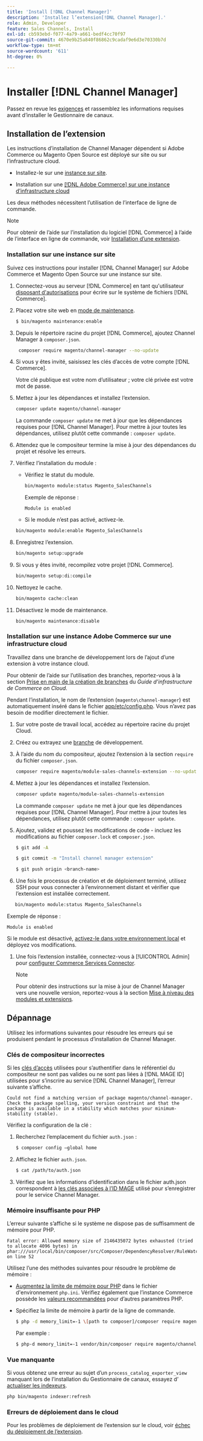 ```yaml
---
title: 'Install [!DNL Channel Manager]'
description: 'Installez l’extension[!DNL Channel Manager].'
role: Admin, Developer
feature: Sales Channels, Install
exl-id: cb593ebd-f077-4a79-a661-bedf4cc70f97
source-git-commit: 4670e9b25a840f86862c9cadaf9e6d3e70330b7d
workflow-type: tm+mt
source-wordcount: '611'
ht-degree: 0%

---
```



# Installer [!DNL Channel Manager]

Passez en revue les [exigences](onboard.md#requirements) et rassemblez les informations requises avant d’installer le Gestionnaire de canaux.

## Installation de l’extension

Les instructions d’installation de Channel Manager dépendent si Adobe Commerce ou Magento Open Source est déployé sur site ou sur l’infrastructure cloud.

- Installez-le sur une [instance sur site](#install-on-an-on-premises-instance).

- Installation sur une [[!DNL Adobe Commerce]  sur une instance d’infrastructure cloud ](#install-adobe-commerce-on-cloud-infrastructure)

Les deux méthodes nécessitent l’utilisation de l’interface de ligne de commande.

>[!NOTE]
>
>Pour obtenir de l’aide sur l’installation du logiciel [!DNL Commerce] à l’aide de l’interface en ligne de commande, voir [Installation d’une extension](https://experienceleague.adobe.com/docs/commerce-operations/installation-guide/tutorials/extensions.html).

### Installation sur une instance sur site

Suivez ces instructions pour installer [!DNL Channel Manager] sur Adobe Commerce et Magento Open Source sur une instance sur site.

1. Connectez-vous au serveur [!DNL Commerce] en tant qu&#39;utilisateur [ disposant d&#39;autorisations](https://experienceleague.adobe.com/docs/commerce-operations/installation-guide/prerequisites/file-system/configure-permissions.html) pour écrire sur le système de fichiers [!DNL Commerce].

1. Placez votre site web en [mode de maintenance](https://experienceleague.adobe.com/docs/commerce-operations/installation-guide/tutorials/maintenance-mode.html).

   ```bash
   $ bin/magento maintenance:enable
   ```

1. Depuis le répertoire racine du projet [!DNL Commerce], ajoutez Channel Manager à `composer.json`.

   ```bash
    composer require magento/channel-manager --no-update
   ```

1. Si vous y êtes invité, saisissez les clés d’accès de votre compte [!DNL Commerce].

   Votre clé publique est votre nom d’utilisateur ; votre clé privée est votre mot de passe.

1. Mettez à jour les dépendances et installez l’extension.

   ```bash
   composer update magento/channel-manager
   ```

   La commande `composer update` ne met à jour que les dépendances requises pour [!DNL Channel Manager]. Pour mettre à jour toutes les dépendances, utilisez plutôt cette commande : `composer update`.

1. Attendez que le compositeur termine la mise à jour des dépendances du projet et résolve les erreurs.

1. Vérifiez l’installation du module :

   - Vérifiez le statut du module.

     ```bash
     bin/magento module:status Magento_SalesChannels
     ```

     Exemple de réponse :

     ```terminal
     Module is enabled
     ```

   - Si le module n’est pas activé, activez-le.

   ```bash
   bin/magento module:enable Magento_SalesChannels
   ```

1. Enregistrez l’extension.

   ```bash
   bin/magento setup:upgrade
   ```

1. Si vous y êtes invité, recompilez votre projet [!DNL Commerce].

   ```bash
   bin/magento setup:di:compile
   ```

1. Nettoyez le cache.

   ```bash
   bin/magento cache:clean
   ```

1. Désactivez le mode de maintenance.

   ```bash
   bin/magento maintenance:disable
   ```

### Installation sur une instance Adobe Commerce sur une infrastructure cloud

Travaillez dans une branche de développement lors de l’ajout d’une extension à votre instance cloud.

Pour obtenir de l’aide sur l’utilisation des branches, reportez-vous à la section [Prise en main de la création de branches](https://experienceleague.adobe.com/docs/commerce-cloud-service/user-guide/develop/cli-branches.html) du _Guide d’infrastructure de Commerce on Cloud_.

Pendant l’installation, le nom de l’extension (`magento\channel-manager`) est automatiquement inséré dans le fichier [app/etc/config.php](https://experienceleague.adobe.com/docs/commerce-cloud-service/user-guide/configure-store/store-settings.html). Vous n’avez pas besoin de modifier directement le fichier.

1. Sur votre poste de travail local, accédez au répertoire racine du projet Cloud.

1. Créez ou extrayez une [branche](https://experienceleague.adobe.com/docs/commerce-cloud-service/user-guide/develop/cli-branches.html) de développement.

1. À l’aide du nom du compositeur, ajoutez l’extension à la section `require` du fichier `composer.json`.

   ```bash
   composer require magento/module-sales-channels-extension --no-update
   ```

1. Mettez à jour les dépendances et installez l’extension.

   ```bash
   composer update magento/module-sales-channels-extension
   ```

   La commande `composer update` ne met à jour que les dépendances requises pour [!DNL Channel Manager]. Pour mettre à jour toutes les dépendances, utilisez plutôt cette commande : `composer update`.

1. Ajoutez, validez et poussez les modifications de code - incluez les modifications au fichier `composer.lock` et `composer.json`.

   ```bash
   $ git add -A
   ```

   ```bash
   $ git commit -m "Install channel manager extension" 
   ```

   ```bash
   $ git push origin <branch-name>
   ```

1. Une fois le processus de création et de déploiement terminé, utilisez SSH pour vous connecter à l’environnement distant et vérifier que l’extension est installée correctement.

```bash
   bin/magento module:status Magento_SalesChannels
```

Exemple de réponse :

```terminal
Module is enabled
```

Si le module est désactivé, [activez-le dans votre environnement local](https://experienceleague.adobe.com/docs/commerce-cloud-service/user-guide/configure-store/extensions.html) et déployez vos modifications.


1. Une fois l’extension installée, connectez-vous à [!UICONTROL Admin] pour [configurer Commerce Services Connector](connect.md).

   >[!NOTE]
   >
   >Pour obtenir des instructions sur la mise à jour de Channel Manager vers une nouvelle version, reportez-vous à la section [Mise à niveau des modules et extensions](https://experienceleague.adobe.com/docs/commerce-operations/upgrade-guide/modules/upgrade.html).


## Dépannage

Utilisez les informations suivantes pour résoudre les erreurs qui se produisent pendant le processus d’installation de Channel Manager.

### Clés de compositeur incorrectes

Si les [clés d’accès](https://experienceleague.adobe.com/docs/commerce-operations/installation-guide/prerequisites/authentication-keys.html) utilisées pour s’authentifier dans le référentiel du compositeur ne sont pas valides ou ne sont pas liées à [!DNL MAGE ID] utilisées pour s’inscrire au service [!DNL Channel Manager], l’erreur suivante s’affiche.

```terminal
Could not find a matching version of package magento/channel-manager. Check the package spelling, your version constraint and that the package is available in a stability which matches your minimum-stability (stable).
```

Vérifiez la configuration de la clé :

1. Recherchez l’emplacement du fichier `auth.json` :

   ```bash
   $ composer config –global home
   ```

1. Affichez le fichier `auth.json`.

   ```bash
   $ cat /path/to/auth.json
   ```

1. Vérifiez que les informations d’identification dans le fichier auth.json correspondent à [les clés associées à l’ID MAGE](https://experienceleague.adobe.com/docs/commerce-operations/installation-guide/prerequisites/authentication-keys.html) utilisé pour s’enregistrer pour le service Channel Manager.

### Mémoire insuffisante pour PHP

L’erreur suivante s’affiche si le système ne dispose pas de suffisamment de mémoire pour PHP.

```terminal
Fatal error: Allowed memory size of 2146435072 bytes exhausted (tried to allocate 4096 bytes) in phar:///usr/local/bin/composer/src/Composer/DependencyResolver/RuleWatchGraph.php on line 52
```

Utilisez l’une des méthodes suivantes pour résoudre le problème de mémoire :

- [Augmentez la limite de mémoire pour PHP](https://experienceleague.adobe.com/docs/commerce-cloud-service/user-guide/configure/app/php-settings.html) dans le fichier d&#39;environnement `php.ini`. Vérifiez également que l’instance Commerce possède les [valeurs recommandées](https://experienceleague.adobe.com/docs/commerce-operations/installation-guide/prerequisites/php-settings.html) pour d’autres paramètres PHP.

- Spécifiez la limite de mémoire à partir de la ligne de commande.

  ```bash
  $ php -d memory_limit=-1 \[path to composer]/composer require magento/payment-services.
  ```

  Par exemple :

  ```bash
  $ php-d memory_limit=-1 vendor/bin/composer require magento/channel-manager
  ```

### Vue manquante

Si vous obtenez une erreur au sujet d’un `process_catalog_exporter_view` manquant lors de l’installation du Gestionnaire de canaux, essayez d’ [actualiser les indexeurs](https://experienceleague.adobe.com/docs/commerce-operations/configuration-guide/cli/manage-indexers.html).

```bash
php bin/magento indexer:refresh
```

### Erreurs de déploiement dans le cloud

Pour les problèmes de déploiement de l’extension sur le cloud, voir [échec du déploiement de l’extension](https://experienceleague.adobe.com/docs/commerce-cloud-service/user-guide/develop/deploy/recover-failed-deployment.html).
